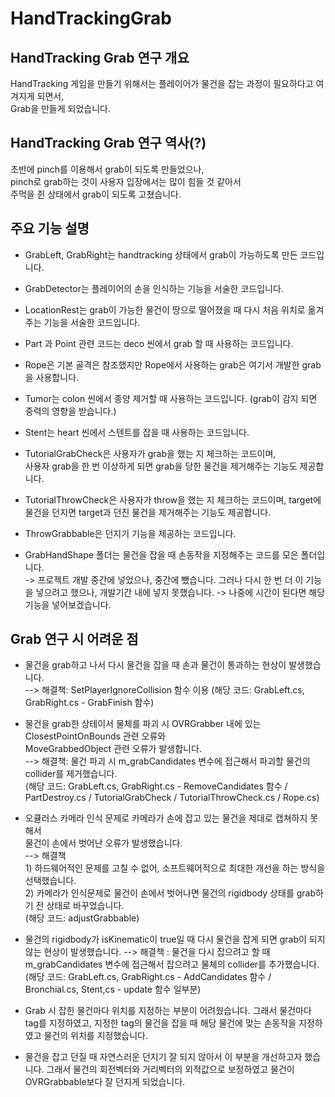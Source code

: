 # HandTrackingGrab
## HandTracking  Grab 연구 개요
HandTracking 게임을 만들기 위해서는 플레이어가 물건을 잡는 과정이 필요하다고 여겨지게 되면서,     
Grab을 만들게 되었습니다.       
       

## HandTracking Grab 연구 역사(?)
초반에 pinch를 이용해서 grab이 되도록 만들었으나,            
pinch로 grab하는 것이 사용자 입장에서는 많이 힘들 것 같아서           
주먹을 쥔 상태에서 grab이 되도록 고쳤습니다.       

## 주요 기능 설명

* GrabLeft, GrabRight는 handtracking 상태에서 grab이 가능하도록 만든 코드입니다.

* GrabDetector는 플레이어의 손을 인식하는 기능을 서술한 코드입니다.

* LocationRest는 grab이 가능한 물건이 땅으로 떨어졌을 때 다시 처음 위치로 옮겨주는 기능을 서술한 코드입니다.

* Part 과 Point 관련 코드는 deco 씬에서 grab 할 때 사용하는 코드입니다. 

* Rope은 기본 골격은 참조했지만 Rope에서 사용하는 grab은 여기서 개발한 grab을 사용합니다.

* Tumor는 colon 씬에서 종양 제거할 때 사용하는 코드입니다. (grab이 감지 되면 중력의 영향을 받습니다.) 

* Stent는 heart 씬에서 스텐트를 잡을 때 사용하는 코드입니다.

* TutorialGrabCheck은 사용자가 grab을 했는 지 체크하는 코드이며,    
  사용자 grab을 한 번 이상하게 되면 grab을 당한 물건을 제거해주는 기능도 제공합니다.     

* TutorialThrowCheck은 사용자가 throw을 했는 지 체크하는 코드이며, 
  target에 물건을 던지면 target과 던진 물건을 제거해주는 기능도 제공합니다.    

* ThrowGrabbable은 던지기 기능을 제공하는 코드입니다.

* GrabHandShape 폴더는 물건을 잡을 때 손동작을 지정해주는 코드를 모은 폴더입니다.   
  -> 프로젝트 개발 중간에 넣었으나, 중간에 뺐습니다. 그러나 다시 한 번 더 이 기능을 넣으려고 했으나, 
    개발기간 내에 넣지 못했습니다. 
  -> 나중에 시간이 된다면 해당 기능을 넣어보겠습니다.

## Grab 연구 시 어려운 점

* 물건을 grab하고 나서 다시 물건을 잡을 때 손과 물건이 통과하는 현상이 발생했습니다.    
  --> 해결책: SetPlayerIgnoreCollision 함수 이용 (해당 코드: GrabLeft.cs, GrabRight.cs - GrabFinish 함수)

* 물건을 grab한 상테이서 물체를 파괴 시 OVRGrabber 내에 있는 ClosestPointOnBounds 관련 오류와       
  MoveGrabbedObject 관련 오류가 발생합니다.          
  --> 해결책: 물건 파괴 시 m_grabCandidates 변수에 접근해서 파괴할 물건의 collider를 제거했습니다.                  
              (해당 코드: GrabLeft.cs, GrabRight.cs - RemoveCandidates 함수 / PartDestroy.cs / TutorialGrabCheck / TutorialThrowCheck.cs / Rope.cs)

* 오큘러스 카메라 인식 문제로 카메라가 손에 잡고 있는 물건을 제대로 캡쳐하지 못해서    
  물건이 손에서 벗어난 오류가 발생했습니다.     
  --> 해결책        
        1) 하드웨어적인 문제를 고칠 수 없어, 소프트웨어적으로 최대한 개선을 하는 방식을 선택했습니다.     
        2) 카메라가 인식문제로 물건이 손에서 벗어나면 물건의 rigidbody 상태를 grab하기 전 상태로 바꾸었습니다.       
                 (해당 코드: adjustGrabbable)
* 물건의 rigidbody가 isKinematic이 true일 때 다시 물건을 잡게 되면 grab이 되지 않는 현상이 발생했습니다.
  --> 해결책 : 물건을 다시 잡으려고 할 때 m_grabCandidates 변수에 접근해서 잡으려고 물체의 collider를 추가했습니다.   
                  (해당 코드: GrabLeft.cs, GrabRight.cs - AddCandidates 함수 / Bronchial.cs, Stent,cs - update 함수 일부분)
         
* Grab 시 잡힌 물건마다 위치를 지정하는 부분이 어려웠습니다. 그래서 물건마다 tag를 지정하였고, 
  지정한 tag의 물건을 잡을 때 해당 물건에 맞는 손동작을 지정하였고 물건의 위치를 지정했습니다. 

* 물건을 잡고 던질 때 자연스러운 던지기 잘 되지 않아서 이 부분을 개선하고자 했습니다. 
  그래서 물건의 회전벡터와 거리벡터의 외적값으로 보정하였고 물건이 OVRGrabbable보다 잘 던지게 되었습니다.      

